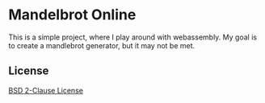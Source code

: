 # Mandelbrot Online
This is a simple project, where I play around with webassembly. My goal is to create a mandlebrot generator, but it may not be met.

## License
[BSD 2-Clause License](LICENSE)